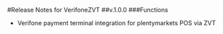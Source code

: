 #Release Notes for VerifoneZVT
##v.1.0.0
###Functions
- Verifone payment terminal integration for plentymarkets POS via ZVT 
